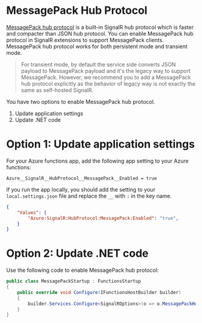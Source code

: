 # MessagePack Hub Protocol
[MessagePack hub protocol](https://learn.microsoft.com/aspnet/core/signalr/messagepackhubprotocol?view=aspnetcore-7.0) is a built-in SignalR hub protocol which is faster and compacter than JSON hub protocol. You can enable MessagePack hub protocol in SignalR extensions to support MessagePack clients. MessagePack hub protocol works for both persistent mode and transient mode.

> For transient mode, by default the service side converts JSON payload to MessagePack payload and it's the legacy way to support MessagePack. However, we recommend you to add a MessagePack hub protocol explicitly as the behavior of legacy way is not exactly the same as self-hosted SignalR.

You have two options to enable MessagePack hub protocol.
1. Update application settings
2. Update .NET code

# Option 1: Update application settings

For your Azure functions app, add the following app setting to your Azure functions:
```
Azure__SignalR__HubProtocol__MessagePack__Enabled = true
```

If you run the app locally, you should add the setting to your `local.settings.json` file and replace the `__` with `:` in the key name.
```json
{
    "Values": {
        "Azure:SignalR:HubProtocol:MessagePack:Enabled": "true",
    }
}

```

# Option 2: Update .NET code

Use the following code to enable MessagePack hub protocol:
```C# Snippet:MessagePackCustomization
public class MessagePackStartup : FunctionsStartup
{
    public override void Configure(IFunctionsHostBuilder builder)
    {
        builder.Services.Configure<SignalROptions>(o => o.MessagePackHubProtocol = new MessagePackHubProtocol());
    }
}
```


